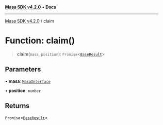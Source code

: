 [**Masa SDK v4.2.0**](../README.md) • **Docs**

***

[Masa SDK v4.2.0](../globals.md) / claim

# Function: claim()

> **claim**(`masa`, `position`): `Promise`\<[`BaseResult`](../interfaces/BaseResult.md)\>

## Parameters

• **masa**: [`MasaInterface`](../interfaces/MasaInterface.md)

• **position**: `number`

## Returns

`Promise`\<[`BaseResult`](../interfaces/BaseResult.md)\>
